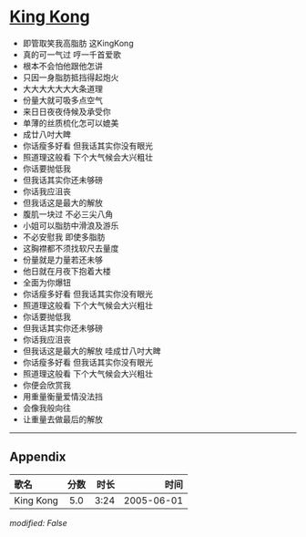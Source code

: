 # [King Kong](https://music.163.com/song?id=66235)

* 即管取笑我高脂肪 这KingKong
* 真的可一气过 哼一千首爱歌
* 根本不会怕他跟他怎讲
* 只因一身脂肪抵挡得起炮火
* 大大大大大大大条道理
* 份量大就可吸多点空气
* 来日日夜夜侍候及承受你
* 单薄的丝质梳化怎可以媲美
* 成廿八吋大睥
* 你话瘦多好看 但我话其实你没有眼光
* 照道理这般看 下个大气候会大兴粗壮
* 你话要抛低我
* 但我话其实你还未够磅
* 你话我应沮丧
* 但我话这是最大的解放
* 腹肌一块过 不必三尖八角
* 小姐可以脂肪中滑浪及游乐
* 不必安慰我 即使多脂肪
* 这胸襟都不须找软尺去量度
* 份量就是力量若还未够
* 他日就在月夜下抱着大楼
* 全面为你爆钮
* 你话瘦多好看 但我话其实你没有眼光
* 照道理这般看 下个大气候会大兴粗壮
* 你话要抛低我
* 但我话其实你还未够磅
* 你话我应沮丧
* 但我话这是最大的解放 哇成廿八吋大睥
* 你话瘦多好看 但我话其实你没有眼光
* 照道理这般看 下个大气候会大兴粗壮
* 你便会欣赏我
* 用重量衡量爱情没法挡
* 会像我般向往
* 让重量去做最后的解放


---

## Appendix

|歌名|分数|时长|时间|
|:---|:---:|---:|---:|
|King Kong|5.0|3:24|2005-06-01

*modified: False*